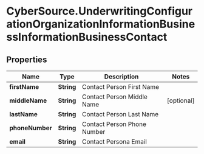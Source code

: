# CyberSource.UnderwritingConfigurationOrganizationInformationBusinessInformationBusinessContact

## Properties
Name | Type | Description | Notes
------------ | ------------- | ------------- | -------------
**firstName** | **String** | Contact Person First Name | 
**middleName** | **String** | Contact Person Middle Name | [optional] 
**lastName** | **String** | Contact Person Last Name | 
**phoneNumber** | **String** | Contact Person Phone Number | 
**email** | **String** | Contact Persona Email | 


